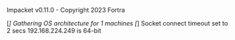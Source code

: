 Impacket v0.11.0 - Copyright 2023 Fortra

[*] Gathering OS architecture for 1 machines
[*] Socket connect timeout set to 2 secs
192.168.224.249 is 64-bit

